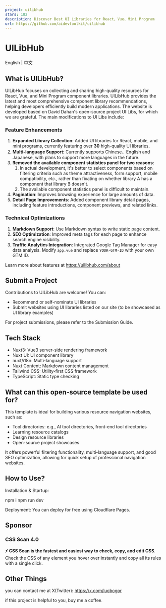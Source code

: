 ```yaml
---
project: uilibhub
stars: 182
description: Discover Best UI Libraries for React、Vue、Mini Program
url: https://github.com/aidevtoolkit/uilibhub
---
```


UILibHub
========

English | 中文

What is UILibHub?
-----------------

UILibHub focuses on collecting and sharing high-quality resources for React, Vue, and Mini Program component libraries. UILibHub provides the latest and most comprehensive component library recommendations, helping developers efficiently build modern applications. The website is developed based on David Dahan's open-source project UI Libs, for which we are grateful. The main modifications to UI Libs include:

### Feature Enhancements

1.  **Expanded Library Collection**: Added UI libraries for React, mobile, and mini programs, currently featuring over **30** high-quality UI libraries.
2.  **Multi-language Support**: Currently supports Chinese、English and Japanese, with plans to support more languages in the future.
3.  **Removed the available component statistics panel for two reasons**:
    1.  In actual development, it's better to select components based on filtering criteria such as theme attractiveness, form support, mobile compatibility, etc., rather than fixating on whether library A has a component that library B doesn't.
    2.  The available component statistics panel is difficult to maintain.
4.  **Pagination**: Improves browsing experience for large amounts of data.
5.  **Detail Page Improvements**: Added component library detail pages, including feature introductions, component previews, and related links.

### Technical Optimizations

1.  **Markdown Support**: Use Markdown syntax to write static page content.
2.  **SEO Optimization**: Improved meta tags for each page to enhance search engine visibility.
3.  **Traffic Analytics Integration**: Integrated Google Tag Manager for easy data analysis. Modify `app.vue` and replace `YOUR-GTM-ID` with your own GTM ID.

Learn more about features at https://uilibhub.com/about

Submit a Project
----------------

Contributions to UILibHub are welcome! You can:

-   Recommend or self-nominate UI libraries
-   Submit websites using UI libraries listed on our site (to be showcased as UI library examples)

For project submissions, please refer to the Submission Guide.

Tech Stack
----------

-   Nuxt3: Vue3 server-side rendering framework
-   Nuxt UI: UI component library
-   nuxt/i18n: Multi-language support
-   Nuxt Content: Markdown content management
-   Tailwind CSS: Utility-first CSS framework
-   TypeScript: Static type checking

What can this open-source template be used for?
-----------------------------------------------

This template is ideal for building various resource navigation websites, such as:

-   Tool directories: e.g., AI tool directories, front-end tool directories
-   Learning resource catalogs
-   Design resource libraries
-   Open-source project showcases

It offers powerful filtering functionality, multi-language support, and good SEO optimization, allowing for quick setup of professional navigation websites.

How to Use?
-----------

Installation & Startup:

npm i
npm run dev

Deployment: You can deploy for free using Cloudflare Pages.

Sponsor
-------

### CSS Scan 4.0

**⚡️ CSS Scan is the fastest and easiest way to check, copy, and edit CSS.** Check the CSS of any element you hover over instantly and copy all its rules with a single click.

Other Things
------------

you can contact me at X(Twitter): https://x.com/luobogor

if this project is helpful to you, buy me a coffee.
